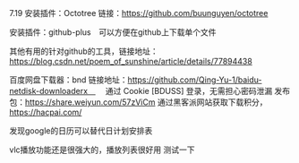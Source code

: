 7.19
安装插件：Octotree 链接：https://github.com/buunguyen/octotree

安装插件：github-plus　可以方便在github上下载单个文件

其他有用的针对github的工具，链接地址：https://blog.csdn.net/poem_of_sunshine/article/details/77894438

百度网盘下载器：bnd 链接地址：https://github.com/Qing-Yu-1/baidu-netdisk-downloaderx　
			　通过 Cookie [BDUSS] 登录，无需担心密码泄漏
			发布包：https://share.weiyun.com/57zViCm
			通过黑客派网站获取下载积分，https://hacpai.com/
			
发现google的日历可以替代日计划安排表

vlc播放功能还是很强大的，播放列表很好用
测试一下







